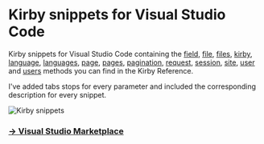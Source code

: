 # Kirby snippets for Visual Studio Code

 Kirby snippets for Visual Studio Code containing the [field](https://getkirby.com/docs/reference/templates/field-methods), [file](https://getkirby.com/docs/reference/objects/file), [files](https://getkirby.com/docs/reference/objects/files), [kirby](https://getkirby.com/docs/reference/objects/kirby), [language](https://getkirby.com/docs/reference/objects/language), [languages](https://getkirby.com/docs/reference/objects/languages), [page](https://getkirby.com/docs/reference/objects/page), [pages](https://getkirby.com/docs/reference/objects/pages), [pagination](https://getkirby.com/docs/reference/objects/pagination), [request](https://getkirby.com/docs/reference/objects/request), [session](https://getkirby.com/docs/reference/objects/session), [site](https://getkirby.com/docs/reference/objects/site), [user](https://getkirby.com/docs/reference/objects/user) and [users](https://getkirby.com/docs/reference/objects/users) methods you can find in the Kirby Reference.

I've added tabs stops for every parameter and included the corresponding description for every snippet.

![Kirby snippets](https://user-images.githubusercontent.com/7975568/51969158-fdd5d880-2473-11e9-80f7-836f98975a2c.gif)

### [→ Visual Studio Marketplace](https://marketplace.visualstudio.com/items?itemName=medienbaecker.kirby-snippets)
